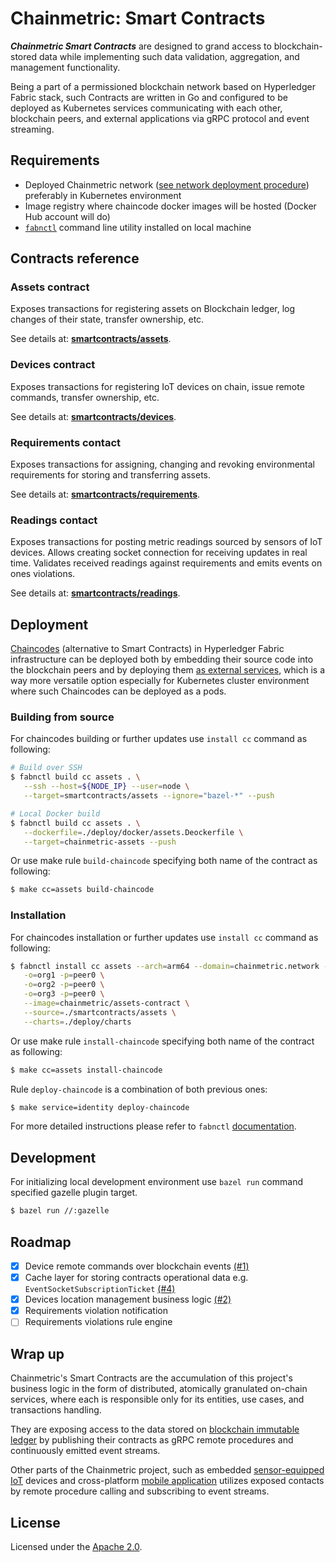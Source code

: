 # Chainmetric: Smart Contracts

_**Chainmetric Smart Contracts**_ are designed to grand access to blockchain-stored data while implementing such data validation, aggregation, and management functionality.

Being a part of a permissioned blockchain network based on Hyperledger Fabric stack,
such Contracts are written in Go and configured to be deployed as Kubernetes services communicating with each other, blockchain peers, and external applications via gRPC protocol and event streaming.

## Requirements

- Deployed Chainmetric network ([see network deployment procedure][network deployment section]) preferably in Kubernetes environment
- Image registry where chaincode docker images will be hosted (Docker Hub account will do)
- [`fabnctl`][fabnctl] command line utility installed on local machine

## Contracts reference

### Assets contract

Exposes transactions for registering assets on Blockchain ledger, log changes of their state, transfer ownership, etc.

See details at: [**smartcontracts/assets**](https://github.com/timoth-y/chainmetric-network/main/smartcontracts/assets).

### Devices contract

Exposes transactions for registering IoT devices on chain, issue remote commands, transfer ownership, etc.

See details at: [**smartcontracts/devices**](https://github.com/timoth-y/chainmetric-network/main/smartcontracts/devices).

### Requirements contact

Exposes transactions for assigning, changing and revoking environmental requirements for storing and transferring assets.

See details at: [**smartcontracts/requirements**](https://github.com/timoth-y/chainmetric-network/main/smartcontracts/requirements).

### Readings contact

Exposes transactions for posting metric readings sourced by sensors of IoT devices.
Allows creating socket connection for receiving updates in real time.
Validates received readings against requirements and emits events on ones violations.

See details at: [**smartcontracts/readings**](https://github.com/timoth-y/chainmetric-network/main/smartcontracts/readings).

## Deployment

[Chaincodes][chaincode] (alternative to Smart Contracts) in Hyperledger Fabric infrastructure can be deployed both by embedding their source code into the blockchain peers and by deploying them [as external services][chaincode as external service], which is a way more versatile option especially for Kubernetes cluster environment where such Chaincodes can be deployed as a pods.

### Building from source

For chaincodes building or further updates use `install cc` command as following:

```bash
# Build over SSH
$ fabnctl build cc assets . \
   --ssh --host=${NODE_IP} --user=node \
   --target=smartcontracts/assets --ignore="bazel-*" --push

# Local Docker build
$ fabnctl build cc assets . \
   --dockerfile=./deploy/docker/assets.Deockerfile \
   --target=chainmetric-assets --push
```

Or use make rule `build-chaincode` specifying both name of the contract as following:

```bash
$ make cc=assets build-chaincode
```

### Installation

For chaincodes installation or further updates use `install cc` command as following: 

```bash
$ fabnctl install cc assets --arch=arm64 --domain=chainmetric.network -C=supply-channel \
   -o=org1 -p=peer0 \
   -o=org2 -p=peer0 \
   -o=org3 -p=peer0 \
   --image=chainmetric/assets-contract \
   --source=./smartcontracts/assets \
   --charts=./deploy/charts
```

Or use make rule `install-chaincode` specifying both name of the contract as following:

```bash
$ make cc=assets install-chaincode
```

Rule `deploy-chaincode` is a combination of both previous ones:
```bash
$ make service=identity deploy-chaincode
```

For more detailed instructions please refer to `fabnctl` [documentation](https://github.com/timoth-y/fabnctl#deploy-chaincodes).

## Development
For initializing local development environment use `bazel run` command specified gazelle plugin target.

```bash
$ bazel run //:gazelle
```

## Roadmap

- [x] Device remote commands over blockchain events [(#1)](https://github.com/timoth-y/chainmetric-network/pull/1)
- [x] Cache layer for storing contracts operational data e.g. `EventSocketSubscriptionTicket` [(#4)](https://github.com/timoth-y/chainmetric-network/pull/4)
- [x] Devices location management business logic [(#2)](https://github.com/timoth-y/chainmetric-network/pull/2)
- [x] Requirements violation notification
- [ ] Requirements violations rule engine

## Wrap up

Chainmetric's Smart Contracts are the accumulation of this project's business logic in the form of distributed, atomically granulated on-chain services, where each is responsible only for its entities, use cases, and transactions handling.

They are exposing access to the data stored on [blockchain immutable ledger][chainmetric network repo] by publishing their contracts as gRPC remote procedures and continuously emitted event streams.

Other parts of the Chainmetric project, such as embedded [sensor-equipped IoT][chainmetric sensorsys repo] devices and cross-platform [mobile application][chainmetric app repo] utilizes exposed contacts by remote procedure calling and subscribing to event streams.

## License

Licensed under the [Apache 2.0][license file].



[golang badge]: https://img.shields.io/badge/Code-Golang-informational?style=flat&logo=go&logoColor=white&color=6AD7E5
[lines counter]: https://img.shields.io/tokei/lines/github/timoth-y/chainmetric-contracts?color=teal&label=Lines
[commit activity badge]: https://img.shields.io/github/commit-activity/m/timoth-y/chainmetric-contracts?label=Commit%20activity&color=teal
[blockchain badge]: https://img.shields.io/badge/Blockchain-Hyperledger%20Fabric-informational?style=flat&logo=hyperledger&logoColor=white&labelColor=0A1F1F&color=teal
[kubernetes badge]: https://img.shields.io/badge/Infrastructure-Kubernetes-informational?style=flat&logo=kubernetes&logoColor=white&color=316DE6
[license badge]: https://img.shields.io/badge/License-Apache%202.0-informational?style=flat&color=blue

[this repo]: https://github.com/timoth-y/chainmetric-network
[golang]: https://golang.org
[repo commit activity]: https://github.com/timoth-y/kicksware-api/graphs/commit-activity
[hyperledger fabric url]: https://www.hyperledger.org/use/fabric
[kubernetes url]: https://kubernetes.io
[license url]: https://www.apache.org/licenses/LICENSE-2.0

[fabnctl]: https://github.com/timoth-y/fabnctl

[network deployment section]: https://github.com/timoth-y/chainmetric-network#Deployment
[network.sh script]: https://github.com/timoth-y/chainmetric-network/blob/main/network.sh
[helm]: https://helm.sh

[chaincode]: https://hyperledger-fabric.readthedocs.io/en/release-2.2/glossary.html#smart-contract
[chaincode as external service]: https://hyperledger-fabric.readthedocs.io/en/release-2.2/cc_service.html
[packing chaincode]: https://hyperledger-fabric.readthedocs.io/en/release-2.2/cc_service.html#packaging-chaincode

[chainmetric network repo]: https://github.com/timoth-y/chainmetric-network
[chainmetric sensorsys repo]: https://github.com/timoth-y/chainmetric-sensorsys
[chainmetric app repo]: https://github.com/timoth-y/chainmetric-app

[license file]: https://github.com/timoth-y/chainmetric-network/blob/main/LICENSE
